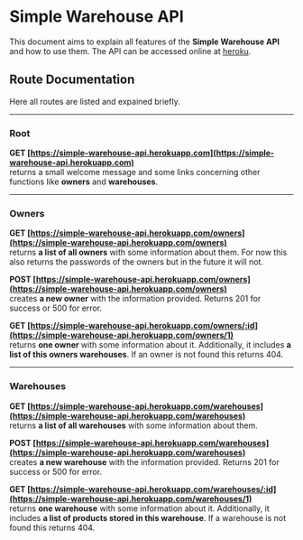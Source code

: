 # Simple Warehouse API
This document aims to explain all features of the **Simple Warehouse API** and how to use them. The API can be accessed online at [heroku](https://simple-warehouse-api.herokuapp.com/).

## Route Documentation
Here all routes are listed and expained briefly.

________
### Root
**GET [https://simple-warehouse-api.herokuapp.com](https://simple-warehouse-api.herokuapp.com)**    
returns a small welcome message and some links concerning other functions like **owners** and **warehouses**.

__________
### Owners
**GET [https://simple-warehouse-api.herokuapp.com/owners](https://simple-warehouse-api.herokuapp.com/owners)**  
returns **a list of all owners** with some information about them. For now this also returns the passwords of the owners but in the future it will not.

**POST [https://simple-warehouse-api.herokuapp.com/owners](https://simple-warehouse-api.herokuapp.com/owners)**     
creates **a new owner** with the information provided. Returns 201 for success or 500 for error.

**GET [https://simple-warehouse-api.herokuapp.com/owners/:id](https://simple-warehouse-api.herokuapp.com/owners/1)**    
returns **one owner** with some information about it. Additionally, it includes **a list of this owners warehouses**. If an owner is not found this returns 404.

______________
### Warehouses

**GET [https://simple-warehouse-api.herokuapp.com/warehouses](https://simple-warehouse-api.herokuapp.com/warehouses)**  
returns **a list of all warehouses** with some information about them.

**POST [https://simple-warehouse-api.herokuapp.com/warehouses](https://simple-warehouse-api.herokuapp.com/warehouses)**     
creates **a new warehouse** with the information provided. Returns 201 for success or 500 for error.

**GET [https://simple-warehouse-api.herokuapp.com/warehouses/:id](https://simple-warehouse-api.herokuapp.com/warehouses/1)**    
returns **one warehouse** with some information about it. Additionally, it includes **a list of products stored in this warehouse**. If a warehouse is not found this returns 404.

